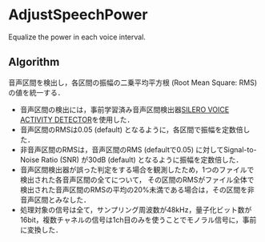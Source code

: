 # AdjustSpeechPower
Equalize the power in each voice interval.

## Algorithm
音声区間を検出し，各区間の振幅の二乗平均平方根 (Root Mean Square: RMS) の値を統一する．
* 音声区間の検出には，事前学習済み音声区間検出器[SILERO VOICE ACTIVITY DETECTOR](https://pytorch.org/hub/snakers4_silero-vad_vad/)を使用した．
* 音声区間のRMSは0.05 (default) となるように，各区間で振幅を定数倍した．
* 非音声区間のRMSは，音声区間のRMS (defaultで0.05) に対してSignal-to-Noise Ratio (SNR) が30dB (default) となるように振幅を定数倍した．
* 音声区間検出器が誤った判定をする場合を観測したため，1つのファイルで検出された各音声区間の全てについて，
その区間のRMSがファイル全体で検出された音声区間のRMSの平均の20%未満である場合は，その区間を非音声区間とみなした．
* 処理対象の信号は全て，サンプリング周波数が48kHz，量子化ビット数が16bit，複数チャネルの信号は1ch目のみを使うことでモノラル信号に，事前に変換した．
